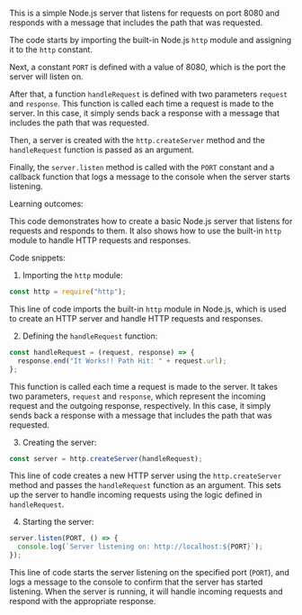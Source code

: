 This is a simple Node.js server that listens for requests on port 8080 and responds with a message that includes the path that was requested.

The code starts by importing the built-in Node.js `http` module and assigning it to the `http` constant.

Next, a constant `PORT` is defined with a value of 8080, which is the port the server will listen on.

After that, a function `handleRequest` is defined with two parameters `request` and `response`. This function is called each time a request is made to the server. In this case, it simply sends back a response with a message that includes the path that was requested.

Then, a server is created with the `http.createServer` method and the `handleRequest` function is passed as an argument.

Finally, the `server.listen` method is called with the `PORT` constant and a callback function that logs a message to the console when the server starts listening.

Learning outcomes:

This code demonstrates how to create a basic Node.js server that listens for requests and responds to them. It also shows how to use the built-in `http` module to handle HTTP requests and responses.

Code snippets:

1.  Importing the `http` module:

```javascript
const http = require("http");

```

This line of code imports the built-in `http` module in Node.js, which is used to create an HTTP server and handle HTTP requests and responses.

2.  Defining the `handleRequest` function:

```javascript
const handleRequest = (request, response) => {
  response.end("It Works!! Path Hit: " + request.url);
};

```

This function is called each time a request is made to the server. It takes two parameters, `request` and `response`, which represent the incoming request and the outgoing response, respectively. In this case, it simply sends back a response with a message that includes the path that was requested.

3.  Creating the server:

```javascript
const server = http.createServer(handleRequest);

```
This line of code creates a new HTTP server using the `http.createServer` method and passes the `handleRequest` function as an argument. This sets up the server to handle incoming requests using the logic defined in `handleRequest`.

4.  Starting the server:

```javascript
server.listen(PORT, () => {
  console.log(`Server listening on: http://localhost:${PORT}`);
});

```

This line of code starts the server listening on the specified port (`PORT`), and logs a message to the console to confirm that the server has started listening. When the server is running, it will handle incoming requests and respond with the appropriate response.